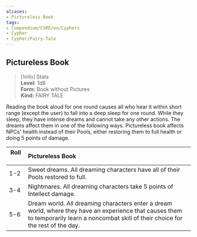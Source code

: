 ```yaml
---
aliases:
- Pictureless Book
tags:
- Compendium/CSRD/en/Cyphers
- Cypher
- Cypher/Fairy-Tale
---
```


  
## Pictureless Book  
>[!info] Stats  
> **Level:** 1d6  
> **Form:** Book without Pictures  
> **Kind:** FAIRY TALE
  
Reading the book aloud for one round causes all who hear it within short range (except the user) to fall into a deep sleep for one round. While they sleep, they have intense dreams and cannot take any other actions. The dreams affect them in one of the following ways. Pictureless book affects NPCs' health instead of their Pools, either restoring them to full health or doing 5 points of damage.  

|  Roll &nbsp; &nbsp; &nbsp; | Pictureless Book  |  
| ------------- | :----------- |  
| 1-2 | Sweet dreams. All dreaming characters have all of their Pools restored to full. |  
| 3-4 | Nightmares. All dreaming characters take 5 points of Intellect damage. |  
| 5-6 | Dream world. All dreaming characters enter a dream world, where they have an experience that causes them to temporarily learn a noncombat skill of their choice for the rest of the day. |